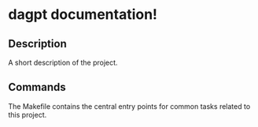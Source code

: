 # dagpt documentation!

## Description

A short description of the project.

## Commands

The Makefile contains the central entry points for common tasks related to this project.
